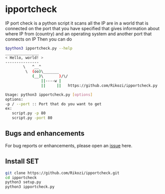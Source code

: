 # ipportcheck
IP port check is a python script it scans all the IP are in a world that is connected on the port that you have specified that gives information about where IP from (country) and an operating system and another port that connects on IP
Then you can do
```bash
$python3 ipportcheck.py --help
_______________
< Hello, world! >
---------------
        \   ^__^
         \  (oo)\_______
            (__)\       )/\/
                ||----w |
                ||     ||   https://github.com/Rikozi/ipportcheck.py

Usage: python3 ipportcheck.py [options]
options:
-p / --port :: Port that do you want to get
ex:
   script.py -p 80
   script.py -port 80
   ```
## Bugs and enhancements

For bug reports or enhancements, please open an [issue](https://github.com/Rikozi/ipportcheck/issues) here.
## Install SET

```bash
git clone https://github.com/Rikozi/ipportcheck.git
cd ipportcheck
python3 setup.py
python3 ipportcheck.py
```

